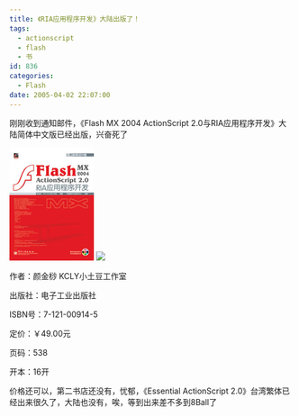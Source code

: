 ```yaml
---
title: 《RIA应用程序开发》大陆出版了！
tags:
  - actionscript
  - flash
  - 书
id: 836
categories:
  - Flash
date: 2005-04-02 22:07:00
---
```


刚刚收到通知邮件，《Flash MX 2004 ActionScript 2.0与RIA应用程序开发》大陆简体中文版已经出版，兴奋死了

![](/images/2005/04/02_12748.jpg) ![](http://www.luar.com.hk/flashbook/upload/flashria_bookcover_cn_v2_2s.jpg)

作者：颜金桫 KCLY小土豆工作室

出版社：电子工业出版社

ISBN号：7-121-00914-5

定价：￥49.00元

页码：538

开本：16开 

价格还可以，第二书店还没有，忧郁，《Essential ActionScript 2.0》台湾繁体已经出来很久了，大陆也没有，唉，等到出来差不多到8Ball了